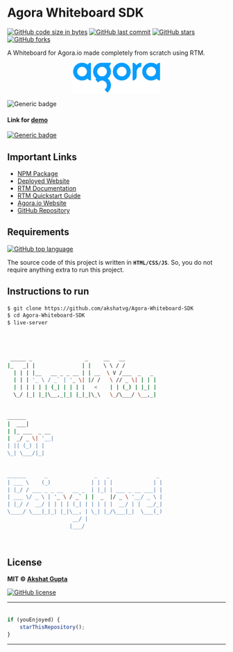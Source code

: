 # Agora Whiteboard SDK

[![GitHub code size in bytes](https://img.shields.io/github/languages/code-size/akshatvg/Agora-Whiteboard-SDK?logo=github&style=social)](https://github.com/akshatvg/) [![GitHub last commit](https://img.shields.io/github/last-commit/akshatvg/Agora-Whiteboard-SDK?style=social&logo=git)](https://github.com/akshatvg/) [![GitHub stars](https://img.shields.io/github/stars/akshatvg/Agora-Whiteboard-SDK?style=social)](https://github.com/akshatvg/Agora-Whiteboard-SDK/stargazers) [![GitHub forks](https://img.shields.io/github/forks/akshatvg/Agora-Whiteboard-SDK?style=social&logo=git)](https://github.com/akshatvg/Agora-Whiteboard-SDK/network)

A Whiteboard for Agora.io made completely from scratch using RTM.

<p align="center">
<a href="https://whiteboard.akshatvg.com">
<img src="assets/img/logo.png" height="70px" alt="Agora Logo"/>
</a>
</p>

![Generic badge](https://img.shields.io/badge/Agora_Whiteboard-SDK-orange) 

#### Link for [demo](https://whiteboard.akshatvg.com) 
[![Generic badge](https://img.shields.io/badge/view-demo-orange)](https://whiteboard.akshatvg.com)

## Important Links
- [NPM Package](https://www.npmjs.com/package/agora-whiteboard-sdk)
- [Deployed Website](https://whiteboard.akshatvg.com)
- [RTM Documentation](https://docs.agora.io/en/Real-time-Messaging/API%20Reference/RTM_web/v1.0.0/index.html)
- [RTM Quickstart Guide](https://docs.agora.io/en/Real-time-Messaging/messaging_web?platform=Web)
- [Agora.io Website](https://www.agora.io/)
- [GitHub Repository](https://github.com/akshatvg/Agora-Whiteboard-SDK)

## Requirements

[![GitHub top language](https://img.shields.io/github/languages/top/akshatvg/Agora-Whiteboard-SDK?logo=javascript&style=social)](https://github.com/akshatvg/)

The source code of this project is written in **`HTML/CSS/JS`**. So, you do not require anything extra to run this project.

## Instructions to run
```bash
$ git clone https://github.com/akshatvg/Agora-Whiteboard-SDK
$ cd Agora-Whiteboard-SDK
$ live-server
```

```bash



 _____ _                 _     __   __            
|_   _| |               | |    \ \ / /            
  | | | |__   __ _ _ __ | | __  \ V /___  _   _   
  | | | '_ \ / _` | '_ \| |/ /   \ // _ \| | | |  
  | | | | | | (_| | | | |   <    | | (_) | |_| |  
  \_/ |_| |_|\__,_|_| |_|_|\_\   \_/\___/ \__,_|  
                                                  
                                                  
______                                            
|  ___|                                           
| |_ ___  _ __                                    
|  _/ _ \| '__|                                   
| || (_) | |                                      
\_| \___/|_|                                      
                                                  
                                                  
______      _               _   _               _ 
| ___ \    (_)             | | | |             | |
| |_/ / ___ _ _ __   __ _  | |_| | ___ _ __ ___| |
| ___ \/ _ \ | '_ \ / _` | |  _  |/ _ \ '__/ _ \ |
| |_/ /  __/ | | | | (_| | | | | |  __/ | |  __/_|
\____/ \___|_|_| |_|\__, | \_| |_/\___|_|  \___(_)
                     __/ |                        
                    |___/                         

 


```

## License

**MIT &copy; [Akshat Gupta](https://github.com/akshatvg/Agora-Whiteboard-SDK/blob/master/LICENSE)**

[![GitHub license](https://img.shields.io/github/license/akshatvg/Agora-Whiteboard-SDK?style=social&logo=github)](https://github.com/akshatvg/Agora-Whiteboard-SDK/blob/master/LICENSE)

---------

```javascript

if (youEnjoyed) {
    starThisRepository();
}

```

-----------

